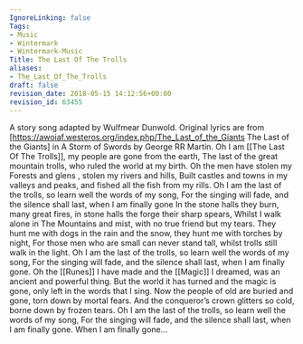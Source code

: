 ```yaml
---
IgnoreLinking: false
Tags:
- Music
- Wintermark
- Wintermark-Music
Title: The Last Of The Trolls
aliases:
- The_Last_Of_The_Trolls
draft: false
revision_date: 2018-05-15 14:12:56+00:00
revision_id: 63455
---
```


A story song adapted by Wulfmear Dunwold. Original lyrics are from [https://awoiaf.westeros.org/index.php/The_Last_of_the_Giants The Last of the Giants] in A Storm of Swords by George RR Martin. 
Oh I am [[The Last Of The Trolls]], my people are gone from the earth,
The last of the great mountain trolls, who ruled the world at my birth.
Oh the men have stolen my Forests and glens , stolen my rivers and hills,
Built castles and towns in my valleys and peaks, and fished all the fish from my rills.
Oh I am the last of the trolls, so learn well the words of my song,
For the singing will fade, and the silence shall last, when I am finally gone
In the stone halls they burn, many great fires, in stone halls the forge their sharp spears,
Whilst I walk alone in The Mountains and mist, with no true friend but my tears.
They hunt me with dogs in the rain and the snow, they hunt me with torches by night,
For those men who are small can never stand tall, whilst trolls still walk in the light.
Oh I am the last of the trolls, so learn well the words of my song,
For the singing will fade, and the silence shall last, when I am finally gone.
Oh the [[Runes]] I have made and the [[Magic]] I dreamed, was an ancient and powerful thing.
But the world it has turned and the magic is gone, only left in the words that I sing.
Now the people of old are buried and gone, torn down by mortal fears.
And the conqueror’s crown glitters so cold, borne down by frozen tears.
Oh I am the last of the trolls, so learn well the words of my song,
For the singing will fade, and the silence shall last, when I am finally gone.
When I am finally gone...